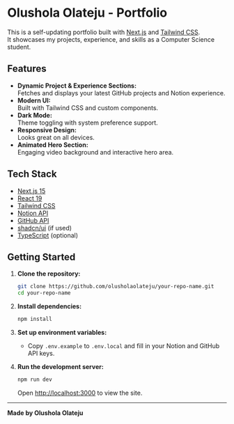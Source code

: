 # Olushola Olateju - Portfolio

This is a self-updating portfolio built with [Next.js](https://nextjs.org/) and [Tailwind CSS](https://tailwindcss.com/).  
It showcases my projects, experience, and skills as a Computer Science student.

## Features

- **Dynamic Project & Experience Sections:**  
  Fetches and displays your latest GitHub projects and Notion experience.
- **Modern UI:**  
  Built with Tailwind CSS and custom components.
- **Dark Mode:**  
  Theme toggling with system preference support.
- **Responsive Design:**  
  Looks great on all devices.
- **Animated Hero Section:**  
  Engaging video background and interactive hero area.

## Tech Stack

- [Next.js 15](https://nextjs.org/)
- [React 19](https://react.dev/)
- [Tailwind CSS](https://tailwindcss.com/)
- [Notion API](https://developers.notion.com/)
- [GitHub API](https://docs.github.com/en/rest)
- [shadcn/ui](https://ui.shadcn.com/) (if used)
- [TypeScript](https://www.typescriptlang.org/) (optional)

## Getting Started

1. **Clone the repository:**

   ```sh
   git clone https://github.com/olusholaolateju/your-repo-name.git
   cd your-repo-name
   ```

2. **Install dependencies:**

   ```sh
   npm install
   ```

3. **Set up environment variables:**

   - Copy `.env.example` to `.env.local` and fill in your Notion and GitHub API keys.

4. **Run the development server:**
   ```sh
   npm run dev
   ```
   Open [http://localhost:3000](http://localhost:3000) to view the site.

---

**Made by Olushola Olateju**
